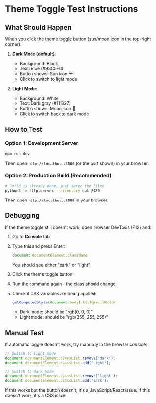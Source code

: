 # Theme Toggle Test Instructions

## What Should Happen

When you click the theme toggle button (sun/moon icon in the top-right corner):

1. **Dark Mode (default)**:
   - Background: Black
   - Text: Blue (#93C5FD)
   - Button shows: Sun icon ☀️
   - Click to switch to light mode

2. **Light Mode**:
   - Background: White
   - Text: Dark gray (#111827)
   - Button shows: Moon icon 🌙
   - Click to switch back to dark mode

## How to Test

### Option 1: Development Server
```bash
npm run dev
```
Then open `http://localhost:3000` (or the port shown) in your browser.

### Option 2: Production Build (Recommended)
```bash
# Build is already done, just serve the files
python3 -m http.server --directory out 8080
```
Then open `http://localhost:8080` in your browser.

## Debugging

If the theme toggle still doesn't work, open browser DevTools (F12) and:

1. Go to **Console** tab
2. Type this and press Enter:
   ```javascript
   document.documentElement.className
   ```
   You should see either "dark" or "light"

3. Click the theme toggle button
4. Run the command again - the class should change

5. Check if CSS variables are being applied:
   ```javascript
   getComputedStyle(document.body).backgroundColor
   ```
   - Dark mode: should be "rgb(0, 0, 0)"
   - Light mode: should be "rgb(255, 255, 255)"

## Manual Test

If automatic toggle doesn't work, try manually in the browser console:

```javascript
// Switch to light mode
document.documentElement.classList.remove('dark');
document.documentElement.classList.add('light');

// Switch to dark mode  
document.documentElement.classList.remove('light');
document.documentElement.classList.add('dark');
```

If this works but the button doesn't, it's a JavaScript/React issue.
If this doesn't work, it's a CSS issue.
